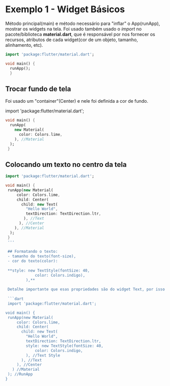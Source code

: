 # Exemplo 1 - Widget Básicos

Método principal(main) e método necessário para "inflar" o App(runApp), mostrar os widgets na tela.
Foi usado também usado o *import* no pacote/biblioteca **material.dart**, que é responsável por nos fornecer os recursos, atributos de cada
widget(cor de um objeto, tamanho, alinhamento, etc).

```dart
import 'package:flutter/material.dart';

void main() {
  runApp();
  }
  ```
  
  ## Trocar fundo de tela
  
  Foi usado um "container"(Center) e nele foi definida a cor de fundo.
  
  
  import 'package:flutter/material.dart';

```dart
void main() {
  runApp(
    new Material(
      color: Colors.lime,
    ), //Material
  );
 }
 ```
 
 ## Colocando um texto no centro da tela
 
 ```dart
import 'package:flutter/material.dart';

void main() {
  runApp(new Material(
      color: Colors.lime,
      child: Center(
        child: new Text(
          "Hello World",
          textDirection: TextDirection.ltr,
         ), //Text
       ), //Center
     ), //Material
   );
  }
  '''
  
  ## Formatando o texto:
  - tamanho do texto(font-size),
  - cor do texto(color):
  
  **style: new TextStyle(fontSize: 40,
              color: Colors.indigo),
          ),**
          
  Detalhe importante que esas propriedades são do widget Text, por isso estão dentro dos parênteses.        
          
  ```dart
  import 'package:flutter/material.dart';

void main() {
  runApp(new Material(
      color: Colors.lime,
      child: Center(
        child: new Text(
          "Hello World",
          textDirection: TextDirection.ltr,
          style: new TextStyle(fontSize: 40,
              color: Colors.indigo,
          ), //Text Style
        ), //Text
      ), //Center
    ) //Material
  ); //RunApp
}

```
